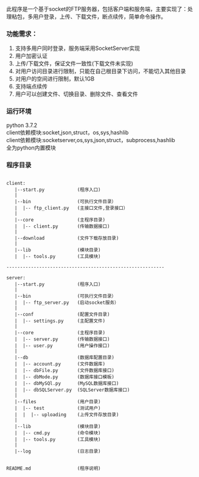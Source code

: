 此程序是一个基于socket的FTP服务器，包括客户端和服务端，主要实现了：处理粘包，多用户登录，上传、下载文件，断点续传，简单命令操作。    
### 功能需求：
1. 支持多用户同时登录，服务端采用SocketServer实现
2. 用户加密认证
3. 上传/下载文件，保证文件一致性(下载文件未实现)
4. 对用户访问目录进行限制，只能在自己根目录下访问，不能切入其他目录
5. 对用户的空间进行限制，默认1GB
6. 支持端点续传
7. 用户可以创建文件、切换目录、删除文件、查看文件



### 运行环境
python 3.7.2  
client依赖模块:socket,json,struct，os,sys,hashlib  
client依赖模块:socketserver,os,sys,json,struct，subprocess,hashlib  
全为python内置模块  

### 程序目录

```text

client:
   |--start.py            (程序入口)
   | 
   |--bin                 (可执行文件目录）
   |  |-- ftp_client.py   (主接口文件,登录接口）
   | 
   |--core                (主程序目录)
   |  |-- client.py       (传输数据接口)
   |
   |--download            (文件下载存放目录)
   |
   |--lib                 (模块目录)
   |  |-- tools.py        (工具模块)

----------------------------------------------------------

server:
   |--start.py            (程序入口)
   | 
   |--bin                 (可执行文件目录）
   |  |-- ftp_server.py   (启动socket服务）
   |
   |--conf                (配置文件目录)
   |  |-- settings.py     (主配置文件)
   | 
   |--core                (主程序目录)
   |  |-- server.py       (传输数据接口)
   |  |-- user.py         (用户操作接口)
   |
   |--db                  (数据库配置目录)
   |  |-- account.py      (文件数据库)
   |  |-- dbFile.py       (文件数据库接口)
   |  |-- dbMode.py       (数据库接口模板)
   |  |-- dbMySQl.py      (MySQL数据库接口)
   |  |-- dbSQLServer.py  (SQLServer数据库接口)
   |
   |--files               (用户目录)
   |  |-- test            (测试用户)
   |  |  |-- uploading    (上传文件存放目录)
   |
   |--lib                 (模块目录)
   |  |-- cmd.py          (命令模块)
   |  |-- tools.py        (工具模块)
   |
   |--log                 (日志目录)
   
   
README.md                 (程序说明)

```





